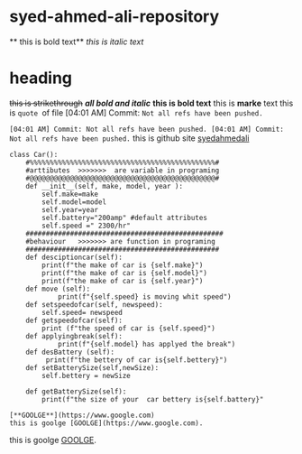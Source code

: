 # syed-ahmed-ali-repository
** this is bold text**
*this is italic text*
# heading
~~this is strikethrough~~
***all bold and italic***
__this is bold text__
this is __marke__ text
this is  `quote `of file
[04:01 AM] Commit: `Not all refs have been pushed.`

`[04:01 AM] Commit: Not all refs have been pushed.
[04:01 AM] Commit: Not all refs have been pushed.`
this is github site [syedahmedali](https://github.com/syedahmedali09)

```
class Car():
    #%%%%%%%%%%%%%%%%%%%%%%%%%%%%%%%%%%%%%%%%%%%%%%#
    #arttibutes  >>>>>>>  are variable in programing
    #@@@@@@@@@@@@@@@@@@@@@@@@@@@@@@@@@@@@@@@@@@@@@@#
    def __init__(self, make, model, year ):
        self.make=make
        self.model=model
        self.year=year
        self.battery="200amp" #default attributes
        self.speed =" 2300/hr"
    #################################################
    #behaviour   >>>>>>> are function in programing
    ################################################
    def desciptioncar(self):
        print(f"the make of car is {self.make}")
        print(f"the make of car is {self.model}")
        print(f"the make of car is {self.year}")
    def move (self):
            print(f"{self.speed} is moving whit speed")
    def setspeedofcar(self, newspeed):
        self.speed= newspeed
    def getspeedofcar(self):
        print (f"the speed of car is {self.speed}")
    def applyingbreak(self):
            print(f"{self.model} has applyed the break")
    def desBattery (self):
         print(f"the bettery of car is{self.bettery}")
    def setBatterySize(self,newSize):
        self.bettery = newSize
        
    def getBatterySize(self):
        print(f"the size of your  car bettery is{self.battery}"
       
[**GOOLGE**](https://www.google.com)
this is goolge [GOOLGE](https://www.google.com).
```
this is goolge [GOOLGE](https://www.google.com).



